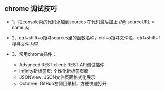 ## chrome 调试技巧

- 1、把console内的代码添加到sources
  在代码最后加上    //@ sourceURL = name.js;

- 2、ctrl+shift+o搜寻sources里的函数名称，ctrl+o搜寻文件名，ctrl+shift+f搜寻文件内容

- 3、常用chrome插件：
  + Advanced REST client: REST API调试插件
  + Infinity新标签页: 个性化新标签页面
  + JSONView: JSON文件页面格式化展示
  + Octotree: GitHub左侧目录树，方便快速打开
